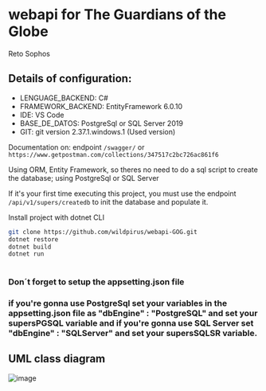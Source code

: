 # webapi for The Guardians of the Globe

Reto Sophos

## Details of configuration:

* LENGUAGE_BACKEND: C#
* FRAMEWORK_BACKEND: EntityFramework 6.0.10
* IDE: VS Code
* BASE_DE_DATOS: PostgreSql or SQL Server 2019
* GIT: git version 2.37.1.windows.1 (Used version)

Documentation on: endpoint `/swagger/` or `https://www.getpostman.com/collections/347517c2bc726ac861f6`

Using ORM, Entity Framework, so theres no need to do a sql script to create the database; using PostgreSql or SQL Server

If it's your first time executing this project, you must use the endpoint `/api/v1/supers/createdb` to init the database and populate it.

Install project with dotnet CLI

```bash
git clone https://github.com/wildpirus/webapi-GOG.git
dotnet restore
dotnet build
dotnet run
  
```


### Don´t forget to setup the appsetting.json file

### if you're gonna use PostgreSql set your variables in the appsetting.json file as "dbEngine" : "PostgreSQL" and set your supersPGSQL variable and if you're gonna use SQL Server set "dbEngine" : "SQLServer" and set your supersSQLSR variable.


## UML class diagram
![image](https://user-images.githubusercontent.com/51038943/203902788-ca36fda3-8dcd-414a-b899-62eec2614d72.png)
